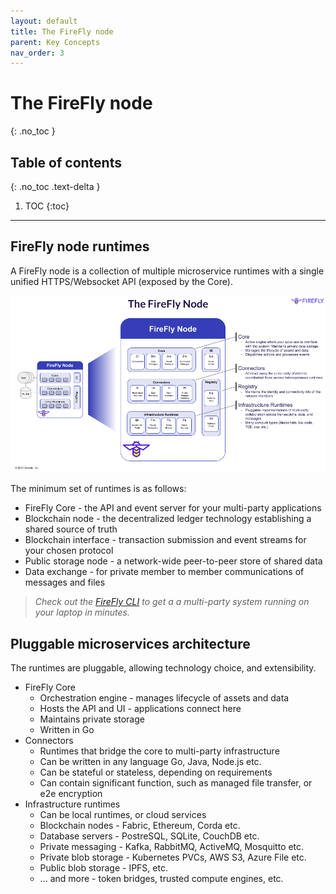 ```yaml
---
layout: default
title: The FireFly node
parent: Key Concepts
nav_order: 3
---
```


# The FireFly node
{: .no_toc }

## Table of contents
{: .no_toc .text-delta }

1. TOC
{:toc}

---

## FireFly node runtimes

A FireFly node is a collection of multiple microservice runtimes with a single unified HTTPS/Websocket API (exposed by the Core).

![The FireFly node](../images/firefly_node.png "The FireFly node")

The minimum set of runtimes is as follows:
- FireFly Core - the API and event server for your multi-party applications
- Blockchain node - the decentralized ledger technology establishing a shared source of truth
- Blockchain interface - transaction submission and event streams for your chosen protocol
- Public storage node - a network-wide peer-to-peer store of shared data
- Data exchange - for private member to member communications of messages and files

> _Check out the [FireFly CLI](https://github.com/hyperledger/firefly-cli) to get a
> a multi-party system running on your laptop in minutes._

## Pluggable microservices architecture

The runtimes are pluggable, allowing technology choice, and extensibility.

- FireFly Core
  - Orchestration engine - manages lifecycle of assets and data
  - Hosts the API and UI - applications connect here
  - Maintains private storage
  - Written in Go
- Connectors
  - Runtimes that bridge the core to multi-party infrastructure
  - Can be written in any language Go, Java, Node.js etc.
  - Can be stateful or stateless, depending on requirements
  - Can contain significant function, such as managed file transfer, or e2e encryption
- Infrastructure runtimes
  - Can be local runtimes, or cloud services
  - Blockchain nodes - Fabric, Ethereum, Corda etc.
  - Database servers - PostreSQL, SQLite, CouchDB etc.
  - Private messaging - Kafka, RabbitMQ, ActiveMQ, Mosquitto etc.
  - Private blob storage - Kubernetes PVCs, AWS S3, Azure File etc.
  - Public blob storage - IPFS, etc.
  - ... and more - token bridges, trusted compute engines, etc.
